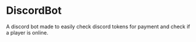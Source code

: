 # DiscordBot
A discord bot made to easily check discord tokens for payment and check if a player is online. 

